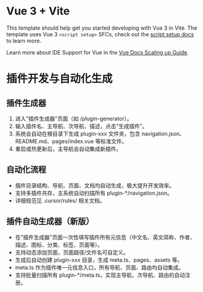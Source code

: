 # Vue 3 + Vite

This template should help get you started developing with Vue 3 in Vite. The template uses Vue 3 `<script setup>` SFCs, check out the [script setup docs](https://v3.vuejs.org/api/sfc-script-setup.html#sfc-script-setup) to learn more.

Learn more about IDE Support for Vue in the [Vue Docs Scaling up Guide](https://vuejs.org/guide/scaling-up/tooling.html#ide-support).

# 插件开发与自动化生成

## 插件生成器

1. 进入"插件生成器"页面（如 /plugin-generator）。
2. 输入插件名、主导航、次导航、描述，点击"生成插件"。
3. 系统会自动在根目录下生成 plugin-xxx 文件夹，包含 navigation.json、README.md、pages/index.vue 等标准文件。
4. 重启或热更新后，主导航会自动集成新插件。

## 自动化流程

- 插件目录结构、导航、页面、文档均自动生成，极大提升开发效率。
- 支持多插件共存，主系统自动扫描所有 plugin-*/navigation.json。
- 详细规范见 .cursor/rules/ 相关文档。

## 插件自动生成器（新版）

- 在"插件生成器"页面一次性填写插件所有元信息（中文名、英文简称、作者、描述、图标、分类、标签、页面等）。
- 支持动态添加页面，页面路径/文件名可自定义。
- 生成后自动创建 plugin-xxx 目录，生成 meta.ts、pages、assets 等。
- meta.ts 作为插件唯一元信息入口，所有导航、页面、路由均自动集成。
- 支持批量扫描所有 plugin-*/meta.ts，实现主导航、次导航、路由的自动注册。
